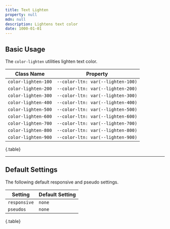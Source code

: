```yaml
---
title: Text Lighten
property: null
mdn: null
description: Lightens text color
date: 1000-01-01
---
```


## Basic Usage

The `color-lighten` utilities lighten text color.

| Class Name         | Property                         |
| ------------------ | -------------------------------- |
| `color-lighten-100` | `--color-ltn: var(--lighten-100)` |
| `color-lighten-200` | `--color-ltn: var(--lighten-200)` |
| `color-lighten-300` | `--color-ltn: var(--lighten-300)` |
| `color-lighten-400` | `--color-ltn: var(--lighten-400)` |
| `color-lighten-500` | `--color-ltn: var(--lighten-500)` |
| `color-lighten-600` | `--color-ltn: var(--lighten-600)` |
| `color-lighten-700` | `--color-ltn: var(--lighten-700)` |
| `color-lighten-800` | `--color-ltn: var(--lighten-800)` |
| `color-lighten-900` | `--color-ltn: var(--lighten-900)` |

{.table}

---

## Default Settings

The following default responsive and pseudo settings.

| Setting      | Default Setting |
| ------------ | --------------- |
| `responsive` | `none`          |
| `pseudos`    | `none`          |

{.table}
